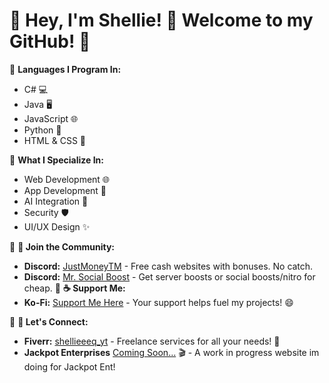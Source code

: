# 🌟 Hey, I'm Shellie! 👋 Welcome to my GitHub! 🚀

🔹 **Languages I Program In:**
- C# 💻
- Java 🖥️
- JavaScript 🌐
- Python 🐍
- HTML & CSS 🎨

🔹 **What I Specialize In:**
- Web Development 🌐
- App Development 📱
- AI Integration 🤖
- Security 🛡️
- UI/UX Design ✨

🔹 **💬 Join the Community:**
- **Discord:** [JustMoneyTM](https://discord.gg/4fvR8Q8mT8) - Free cash websites with bonuses. No catch. 
- **Discord:** [Mr. Social Boost](https://discord.gg/aPbpdsbS) - Get server boosts or social boosts/nitro for cheap.
🔹 **☕ Support Me:**
- **Ko-Fi:** [Support Me Here](https://ko-fi.com/vendora) - Your support helps fuel my projects! 😄

🔹 **🔗 Let's Connect:**
- **Fiverr:** [shellieeeq_yt](https://www.fiverr.com/shellieeeq_yt) - Freelance services for all your needs! 💼  
- **Jackpot Enterprises** [Coming Soon...](https://ko-fi.com/vendora) 🎬 - A work in progress website im doing for Jackpot Ent!
